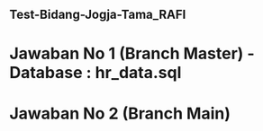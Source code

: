 ## Test-Bidang-Jogja-Tama_RAFI
# Jawaban No 1 (Branch Master) - Database : hr_data.sql
# Jawaban No 2 (Branch Main)
